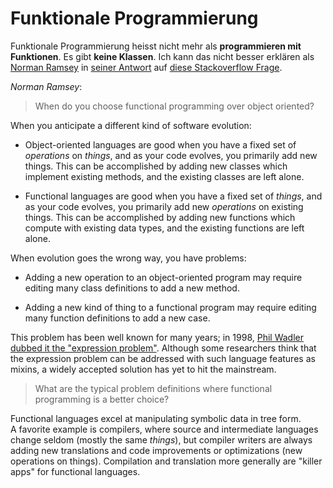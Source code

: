 # Funktionale Programmierung

<notes>

Funktionale Programmierung heisst nicht mehr als **programmieren mit Funktionen**. Es gibt **keine Klassen**. Ich kann das nicht besser erklären als [Norman Ramsey](https://stackoverflow.com/users/41661/norman-ramsey) in [seiner Antwort](http://stackoverflow.com/a/2079678/4386702) auf [diese Stackoverflow Frage](https://stackoverflow.com/questions/2078978/functional-programming-vs-object-oriented-programming).

_Norman Ramsey_:

> When do you choose functional programming over object oriented?

When you anticipate a different kind of software evolution:

  - Object-oriented languages are good when you have a fixed set of *operations* on *things*, and as your code evolves, you primarily add new things.  This can be accomplished by adding new classes which implement existing methods, and the existing classes are left alone.

  - Functional languages are good when you have a fixed set of  *things*, and as your code evolves, you primarily add new *operations* on existing things. This can be accomplished by adding new functions which compute with existing data types, and the existing functions are left alone.

When evolution goes the wrong way, you have problems:

  - Adding a new operation to an object-oriented program may require editing many class definitions to add a new method.

  - Adding a new kind of thing to a functional program may require editing many function definitions to add a new case.

This problem has been well known for many years; in 1998, [Phil Wadler dubbed it the "expression problem"](http://www.daimi.au.dk/~madst/tool/papers/expression.txt).  Although some researchers think that the expression problem can be addressed with such language features as mixins, a widely accepted solution has yet to hit the mainstream.

> What are the typical problem definitions where functional programming is a better choice?

Functional languages excel at manipulating symbolic data in tree form.  A&nbsp;favorite example is compilers, where source and intermediate languages change seldom (mostly the same *things*), but compiler writers are always adding new translations and code improvements or optimizations (new operations on things).  Compilation and translation more generally are "killer apps" for functional languages.

</notes>

